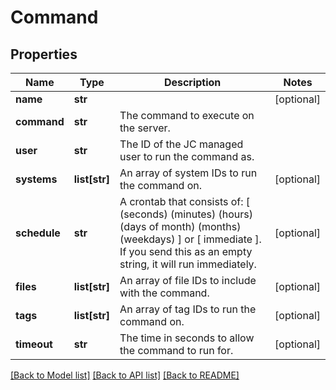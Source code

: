 # Command

## Properties
Name | Type | Description | Notes
------------ | ------------- | ------------- | -------------
**name** | **str** |  | [optional] 
**command** | **str** | The command to execute on the server. | 
**user** | **str** | The ID of the JC managed user to run the command as. | 
**systems** | **list[str]** | An array of system IDs to run the command on. | [optional] 
**schedule** | **str** | A crontab that consists of: [ (seconds) (minutes) (hours) (days of month) (months) (weekdays) ] or [ immediate ]. If you send this as an empty string, it will run immediately.  | [optional] 
**files** | **list[str]** | An array of file IDs to include with the command. | [optional] 
**tags** | **list[str]** | An array of tag IDs to run the command on. | [optional] 
**timeout** | **str** | The time in seconds to allow the command to run for. | [optional] 

[[Back to Model list]](../README.md#documentation-for-models) [[Back to API list]](../README.md#documentation-for-api-endpoints) [[Back to README]](../README.md)


